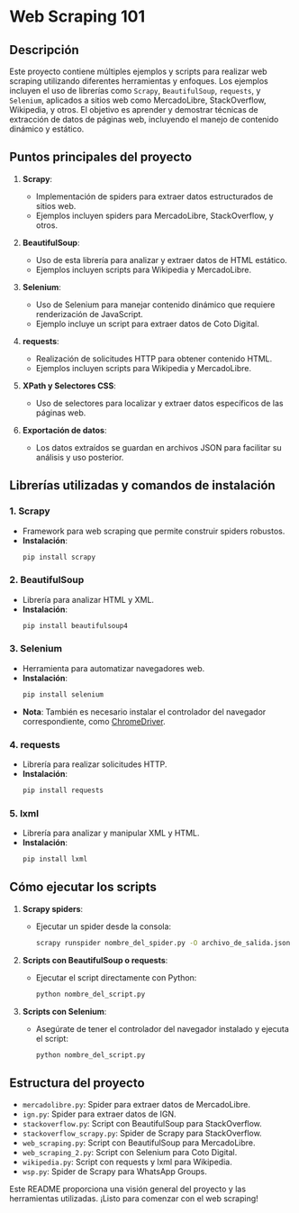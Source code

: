 # Web Scraping 101

## Descripción

Este proyecto contiene múltiples ejemplos y scripts para realizar web scraping utilizando diferentes herramientas y enfoques. Los ejemplos incluyen el uso de librerías como `Scrapy`, `BeautifulSoup`, `requests`, y `Selenium`, aplicados a sitios web como MercadoLibre, StackOverflow, Wikipedia, y otros. El objetivo es aprender y demostrar técnicas de extracción de datos de páginas web, incluyendo el manejo de contenido dinámico y estático.

## Puntos principales del proyecto

1. **Scrapy**:
   - Implementación de spiders para extraer datos estructurados de sitios web.
   - Ejemplos incluyen spiders para MercadoLibre, StackOverflow, y otros.

2. **BeautifulSoup**:
   - Uso de esta librería para analizar y extraer datos de HTML estático.
   - Ejemplos incluyen scripts para Wikipedia y MercadoLibre.

3. **Selenium**:
   - Uso de Selenium para manejar contenido dinámico que requiere renderización de JavaScript.
   - Ejemplo incluye un script para extraer datos de Coto Digital.

4. **requests**:
   - Realización de solicitudes HTTP para obtener contenido HTML.
   - Ejemplos incluyen scripts para Wikipedia y MercadoLibre.

5. **XPath y Selectores CSS**:
   - Uso de selectores para localizar y extraer datos específicos de las páginas web.

6. **Exportación de datos**:
   - Los datos extraídos se guardan en archivos JSON para facilitar su análisis y uso posterior.

## Librerías utilizadas y comandos de instalación

### 1. Scrapy
- Framework para web scraping que permite construir spiders robustos.
- **Instalación**:
  ```bash
  pip install scrapy
  ```

### 2. BeautifulSoup
- Librería para analizar HTML y XML.
- **Instalación**:
  ```bash
  pip install beautifulsoup4
  ```

### 3. Selenium
- Herramienta para automatizar navegadores web.
- **Instalación**:
  ```bash
  pip install selenium
  ```
- **Nota**: También es necesario instalar el controlador del navegador correspondiente, como [ChromeDriver](https://chromedriver.chromium.org/).

### 4. requests
- Librería para realizar solicitudes HTTP.
- **Instalación**:
  ```bash
  pip install requests
  ```

### 5. lxml
- Librería para analizar y manipular XML y HTML.
- **Instalación**:
  ```bash
  pip install lxml
  ```

## Cómo ejecutar los scripts

1. **Scrapy spiders**:
   - Ejecutar un spider desde la consola:
     ```bash
     scrapy runspider nombre_del_spider.py -O archivo_de_salida.json
     ```

2. **Scripts con BeautifulSoup o requests**:
   - Ejecutar el script directamente con Python:
     ```bash
     python nombre_del_script.py
     ```

3. **Scripts con Selenium**:
   - Asegúrate de tener el controlador del navegador instalado y ejecuta el script:
     ```bash
     python nombre_del_script.py
     ```

## Estructura del proyecto

- `mercadolibre.py`: Spider para extraer datos de MercadoLibre.
- `ign.py`: Spider para extraer datos de IGN.
- `stackoverflow.py`: Script con BeautifulSoup para StackOverflow.
- `stackoverflow_scrapy.py`: Spider de Scrapy para StackOverflow.
- `web_scraping.py`: Script con BeautifulSoup para MercadoLibre.
- `web_scraping_2.py`: Script con Selenium para Coto Digital.
- `wikipedia.py`: Script con requests y lxml para Wikipedia.
- `wsp.py`: Spider de Scrapy para WhatsApp Groups.

Este README proporciona una visión general del proyecto y las herramientas utilizadas. ¡Listo para comenzar con el web scraping!